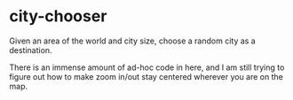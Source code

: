 city-chooser
============

Given an area of the world and city size, choose a random city as a destination.

There is an immense amount of ad-hoc code in here, and I am still trying to figure
out how to make zoom in/out stay centered wherever you are on the map.

